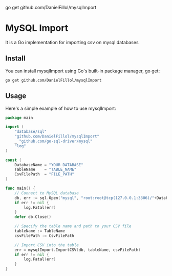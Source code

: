 go get github.com/DanielFillol/mysqlImport 

# MySQL Import
It is a Go implementation for importing csv on mysql databases

## Install
You can install mysqlImport using Go's built-in package manager, go get:
``` 
go get github.com/DanielFillol/mysqlImport 
```
## Usage
Here's a simple example of how to use mysqlImport:
```go
package main

import (
	"database/sql"
	"github.com/DanielFillol/mysqlImport"
	_ "github.com/go-sql-driver/mysql"
	"log"
)

const (
	DatabaseName = "YOUR_DATABASE"
	TableName    = "TABLE_NAME"
	CsvFilePath  = "FILE_PATH"
)

func main() {
	// Connect to MySQL database
	db, err := sql.Open("mysql", "root:root@tcp(127.0.0.1:3306)/"+DatabaseName)
	if err != nil {
		log.Fatal(err)
	}
	defer db.Close()

	// Specify the table name and path to your CSV file
	tableName := TableName
	csvFilePath := CsvFilePath

	// Import CSV into the table
	err = mysqlImport.ImportCSV(db, tableName, csvFilePath)
	if err != nil {
		log.Fatal(err)
	}
}

```
